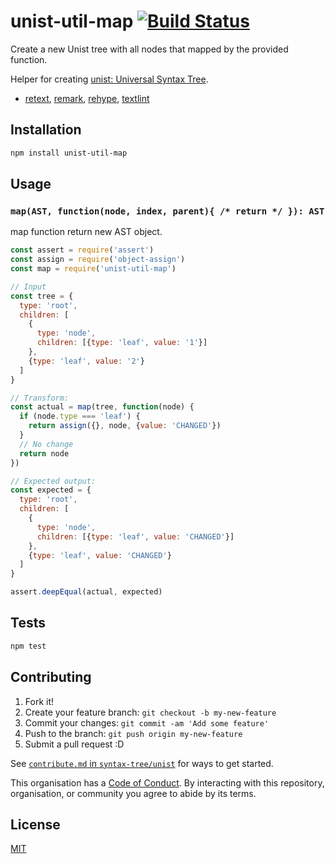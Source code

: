 # unist-util-map [![Build Status][build-badge]][build-page]

Create a new Unist tree with all nodes that mapped by the provided function.

Helper for creating [unist: Universal Syntax Tree][unist].

*   [retext][], [remark][], [rehype][], [textlint][]

## Installation

```sh
npm install unist-util-map
```

## Usage

### `map(AST, function(node, index, parent){ /* return */ }): AST`

map function return new AST object.

```js
const assert = require('assert')
const assign = require('object-assign')
const map = require('unist-util-map')

// Input
const tree = {
  type: 'root',
  children: [
    {
      type: 'node',
      children: [{type: 'leaf', value: '1'}]
    },
    {type: 'leaf', value: '2'}
  ]
}

// Transform:
const actual = map(tree, function(node) {
  if (node.type === 'leaf') {
    return assign({}, node, {value: 'CHANGED'})
  }
  // No change
  return node
})

// Expected output:
const expected = {
  type: 'root',
  children: [
    {
      type: 'node',
      children: [{type: 'leaf', value: 'CHANGED'}]
    },
    {type: 'leaf', value: 'CHANGED'}
  ]
}

assert.deepEqual(actual, expected)
```

## Tests

```sh
npm test
```

## Contributing

1.  Fork it!
2.  Create your feature branch: `git checkout -b my-new-feature`
3.  Commit your changes: `git commit -am 'Add some feature'`
4.  Push to the branch: `git push origin my-new-feature`
5.  Submit a pull request :D

See [`contribute.md` in `syntax-tree/unist`][contributing] for ways to get
started.

This organisation has a [Code of Conduct][coc].  By interacting with this
repository, organisation, or community you agree to abide by its terms.

## License

[MIT][]

[build-badge]: https://img.shields.io/travis/syntax-tree/unist-util-map.svg

[build-page]: https://travis-ci.org/syntax-tree/unist-util-map

[unist]: https://github.com/wooorm/unist "wooorm/unist: Universal Syntax Tree"

[contributing]: https://github.com/syntax-tree/unist/blob/master/contributing.md

[coc]: https://github.com/syntax-tree/unist/blob/master/code-of-conduct.md

[remark]: https://github.com/remarkjs/remark

[retext]: https://github.com/retextjs/retext

[rehype]: https://github.com/rehypejs/rehype

[textlint]: https://github.com/textlint/textlint

[mit]: license
